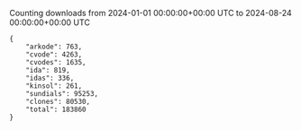
Counting downloads from 2024-01-01 00:00:00+00:00 UTC to 2024-08-24 00:00:00+00:00 UTC

```
{
    "arkode": 763,
    "cvode": 4263,
    "cvodes": 1635,
    "ida": 819,
    "idas": 336,
    "kinsol": 261,
    "sundials": 95253,
    "clones": 80530,
    "total": 183860
}
```
